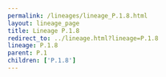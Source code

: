 ```yaml
---
permalink: /lineages/lineage_P.1.8.html
layout: lineage_page
title: Lineage P.1.8
redirect_to: ../lineage.html?lineage=P.1.8
lineage: P.1.8
parent: P.1
children: ['P.1.8']
---
```

